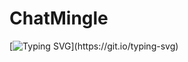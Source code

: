 # ChatMingle
[![Typing SVG](https://readme-typing-svg.demolab.com?font=Fira+Code&weight=700&size=30&duration=2000&pause=1000&multiline=true&random=false&width=435&lines=Oh%2C+Hello+There!%F0%9F%91%8B;Welcome!%E2%9D%A4%EF%B8%8F;I+hope+you+have+a+wonderful+day.)](https://git.io/typing-svg)
